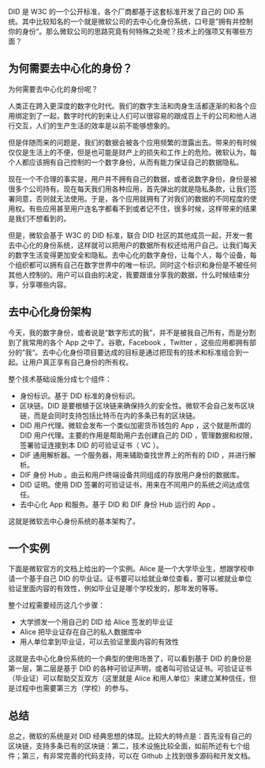 DID 是 W3C 的一个公开标准，各个厂商都基于这套标准开发了自己的 DID 系统。其中比较知名的一个就是微软公司的去中心化身份系统，口号是”拥有并控制你的身份“。那么微软公司的思路究竟有何特殊之处呢？技术上的强项又有哪些方面？

## 为何需要去中心化的身份？

为何需要去中心化的身份呢？

人类正在跨入更深度的数字化时代。我们的数字生活和肉身生活都逐渐的和各个应用绑定到了一起，数字时代的到来让人们可以很容易的跟成百上千的公司和他人进行交互，人们的生产生活的效率是以前不能够想象的。

但是伴随而来的问题是，我们的数据会被各个应用频繁的泄露出去。带来的有时候仅仅是生活上的不便，但是也可能是财产上的损失和工作上的危险。微软认为，每个人都应该拥有自己控制的一个数字身份，从而有能力保证自己的数据隐私。

现在一个不合理的事实是，用户并不拥有自己的数据，或者说数字身份，身份是被很多个公司持有。现在每天我们用各种应用，首先弹出的就是隐私条款，让我们签署同意，否则就无法使用。于是，各个应用就拥有了对我们的数据的不同程度的使用权。有些应用甚至用户连名字都看不到或者记不住，很多时候，这样带来的结果是我们不想看到的。

但是，微软会基于 W3C 的 DID 标准，联合 DID 社区的其他成员一起，开发一套去中心化的身份系统，这样就可以把用户的数据所有权还给用户自己。让我们每天的数字生活变得更加安全和隐私。去中心化的数字身份，让每个人，每个设备，每个组织都可以拥有自己在数字世界中的唯一标识。同时这个标识和身份是不被任何其他人控制的。用户可以自由的决定，我要跟谁分享我的数据，什么时候结束分享，分享哪些内容。

## 去中心化身份架构

今天，我的数字身份，或者说是“数字形式的我”，并不是被我自己所有，而是分割到了我常用的各个 App 之中了。谷歌，Facebook ，Twitter ，这些应用都拥有部分的”我“。去中心化身份项目要达成的目标是通过把现有的技术和标准组合到一起。让用户真正享有自己身份的所有权。

整个技术基础设施分成七个组件：

- 身份标识。基于 DID 标准的身份标识。
- 区块链。DID 是要根植于区块链来确保持久的安全性。微软不会自己发布区块链，而是会同时支持包括比特币在内的多条已有的区块链。
- DID 用户代理。微软会发布一个类似加密货币钱包的 App ，这个就是所谓的 DID 用户代理。主要的作用是帮助用户去创建自己的 DID ，管理数据和权限，签署验证连接到本 DID 的可验证证书（ VC ）。 
- DIF 通用解析器。一个服务器，用来辅助查找世界上的所有的 DID ，并进行解析。
- DIF 身份 Hub 。由云和用户终端设备共同组成的存放用户身份的数据库。
- DID 证明。使用 DID 签署的可验证证书，用来在不同用户的系统之间达成信任。
- 去中心化 App 和服务。基于 DID 和 DIF 身份 Hub 运行的 App 。

这就是微软去中心身份系统的基本架构了。

## 一个实例

下面是微软官方的文档上给出的一个实例。Alice 是一个大学毕业生，想跟学校申请一个基于自己 DID 的毕业证。证书要可以给就业单位查看，要可以被就业单位验证里面内容的有效性，例如毕业证是哪个学校发的，那年发的等等。

整个过程需要经历这几个步骤：

- 大学颁发一个用自己的 DID 给 Alice 签发的毕业证
- Alice 把毕业证存在自己的私人数据库中
- 用人单位拿到毕业证，可以去验证里面内容的有效性

这就是去中心化身份系统的一个典型的使用场景了，可以看到基于 DID 的身份是第一层，第二层是基于 DID 的各种可验证声明，或者叫可验证证书。可验证证书（毕业证）可以帮助交互双方（这里就是 Alice 和用人单位）来建立某种信任，但是过程中也需要第三方（学校）的参与。

## 总结

总之，微软的系统是对 DID 经典思想的体现。比较大的特点是：首先没有自己的区块链，支持多条已有的区块链：第二，技术设施比较全面，如前所述有七个组件；第三，有非常完善的代码支持，可以在 Github 上找到很多源码和开发文档。
